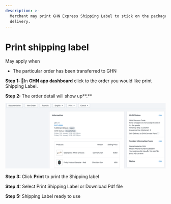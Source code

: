 ```yaml
---
description: >-
  Merchant may print GHN Express Shipping Label to stick on the package for
  delivery.
---
```


# Print shipping label

May apply when

* The particular order has been transferred to GHN

**Step 1:** In **GHN app dashboard** click to the order you would like print Shipping Label. 

**Step 2:** The order detail will show up**.**

![](../.gitbook/assets/print.png)

**Step 3:** Click **Print** to print the Shipping label

**Step 4:** Select Print Shipping Label or Download Pdf file

**Step 5:** Shipping Label ready to use

